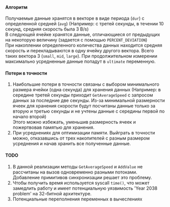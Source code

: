 #### Алгоритм
Получаемые данные хранятся в векторе в виде периода (```dur```) с определенной средней (```avg```) 
(Например: с третей секунды, в течении 10 секунд, средняя скорость была 3 B/s)  
В следующей ячейке хранятся данные, отличающиеся от предыдущих на некоторую величину (задается с помощью ```PERCENT_DEVIATION```)  
При накоплении определенного количества данных находится средняя скорость и перекладываются в одну ячейку другого вектора.
Всего таких вектора 3 (```small```, ```mid```, ```large```). При продолжительном измерении максимально усредненные данные попадут в ```ultimate``` переменную.
  
#### Потери в точности  
1) Наибольшие потери в точности связаны с выбором минимального размера ячейки (одна секунда) для хранения данных
(Например: в середине третей секунды приходит ```GetAverageSpeed``` с запросом данных за последние две секунды.
Из-за минимальной размерности ячеек для хранения скорости
будут посчитаны данные только за вторую и третью секунды и не учтены данные с середины первой по начало второй)  
Этого можно избежать, уменьшив размерность ячеек и пожертвовав памятью для хранения.
2) При усреднениях для оптимизации памяти. Выйграть в точности можно, отказавшись от трех накопителей с разным размером усреднения и начав хранить все полученные данные.

#### TODO
1) В данной реализации методы ```GetAverageSpeed``` и ```AddValue``` не рассчитаны на вызов одновременно разными потоками. Добавление примитивов синхронизации решает это проблему.
2) Чтобы получить время используется syscall ```time()```, что может замедлить работу и имеет потенциальную уязвимость 'Year 2038 problem' на 32-битной архитектуре.
3) Потенциальные переполнения переменных в вычеслениях

